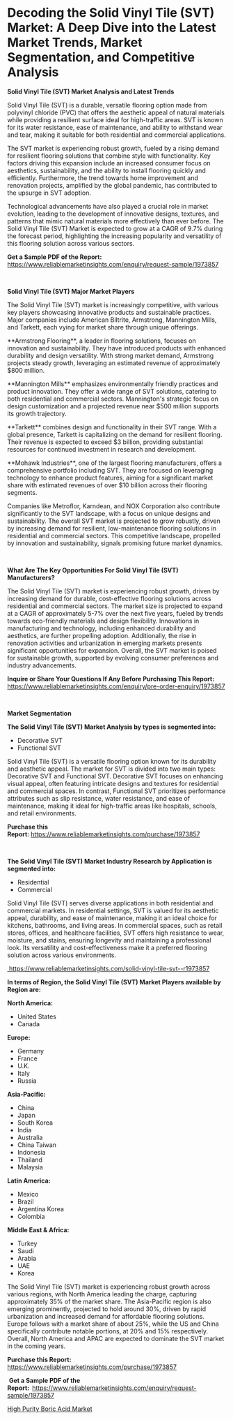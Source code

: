 <p><h1>Decoding the Solid Vinyl Tile (SVT) Market: A Deep Dive into the Latest Market Trends, Market Segmentation, and Competitive Analysis</h1></p><p><strong>Solid Vinyl Tile (SVT) Market Analysis and Latest Trends</strong></p>
<p><p>Solid Vinyl Tile (SVT) is a durable, versatile flooring option made from polyvinyl chloride (PVC) that offers the aesthetic appeal of natural materials while providing a resilient surface ideal for high-traffic areas. SVT is known for its water resistance, ease of maintenance, and ability to withstand wear and tear, making it suitable for both residential and commercial applications.</p><p>The SVT market is experiencing robust growth, fueled by a rising demand for resilient flooring solutions that combine style with functionality. Key factors driving this expansion include an increased consumer focus on aesthetics, sustainability, and the ability to install flooring quickly and efficiently. Furthermore, the trend towards home improvement and renovation projects, amplified by the global pandemic, has contributed to the upsurge in SVT adoption.</p><p>Technological advancements have also played a crucial role in market evolution, leading to the development of innovative designs, textures, and patterns that mimic natural materials more effectively than ever before. The Solid Vinyl Tile (SVT) Market is expected to grow at a CAGR of 9.7% during the forecast period, highlighting the increasing popularity and versatility of this flooring solution across various sectors.</p></p>
<p><strong>Get a Sample PDF of the Report:&nbsp;</strong> <a href="https://www.reliablemarketinsights.com/enquiry/request-sample/1973857?utm_campaign=2204&utm_medium=2&utm_source=Github&utm_content=ia&utm_term=03042025&utm_id=solid-vinyl-tile-svt">https://www.reliablemarketinsights.com/enquiry/request-sample/1973857</a></p>
<p>&nbsp;</p>
<p><strong>Solid Vinyl Tile (SVT) Major Market Players</strong></p>
<p><p>The Solid Vinyl Tile (SVT) market is increasingly competitive, with various key players showcasing innovative products and sustainable practices. Major companies include American Biltrite, Armstrong, Mannington Mills, and Tarkett, each vying for market share through unique offerings.</p><p>**Armstrong Flooring**, a leader in flooring solutions, focuses on innovation and sustainability. They have introduced products with enhanced durability and design versatility. With strong market demand, Armstrong projects steady growth, leveraging an estimated revenue of approximately $800 million.</p><p>**Mannington Mills** emphasizes environmentally friendly practices and product innovation. They offer a wide range of SVT solutions, catering to both residential and commercial sectors. Mannington's strategic focus on design customization and a projected revenue near $500 million supports its growth trajectory.</p><p>**Tarkett** combines design and functionality in their SVT range. With a global presence, Tarkett is capitalizing on the demand for resilient flooring. Their revenue is expected to exceed $3 billion, providing substantial resources for continued investment in research and development.</p><p>**Mohawk Industries**, one of the largest flooring manufacturers, offers a comprehensive portfolio including SVT. They are focused on leveraging technology to enhance product features, aiming for a significant market share with estimated revenues of over $10 billion across their flooring segments.</p><p>Companies like Metroflor, Karndean, and NOX Corporation also contribute significantly to the SVT landscape, with a focus on unique designs and sustainability. The overall SVT market is projected to grow robustly, driven by increasing demand for resilient, low-maintenance flooring solutions in residential and commercial sectors. This competitive landscape, propelled by innovation and sustainability, signals promising future market dynamics.</p></p>
<p>&nbsp;</p>
<p><strong>What Are The Key Opportunities For Solid Vinyl Tile (SVT) Manufacturers?</strong></p>
<p><p>The Solid Vinyl Tile (SVT) market is experiencing robust growth, driven by increasing demand for durable, cost-effective flooring solutions across residential and commercial sectors. The market size is projected to expand at a CAGR of approximately 5-7% over the next five years, fueled by trends towards eco-friendly materials and design flexibility. Innovations in manufacturing and technology, including enhanced durability and aesthetics, are further propelling adoption. Additionally, the rise in renovation activities and urbanization in emerging markets presents significant opportunities for expansion. Overall, the SVT market is poised for sustainable growth, supported by evolving consumer preferences and industry advancements.</p></p>
<p><strong>Inquire or Share Your Questions If Any Before Purchasing This Report:</strong> <a href="https://www.reliablemarketinsights.com/enquiry/pre-order-enquiry/1973857?utm_campaign=2204&utm_medium=2&utm_source=Github&utm_content=ia&utm_term=03042025&utm_id=solid-vinyl-tile-svt">https://www.reliablemarketinsights.com/enquiry/pre-order-enquiry/1973857</a></p>
<p>&nbsp;</p>
<p><strong>Market Segmentation</strong></p>
<p><strong>The Solid Vinyl Tile (SVT) Market Analysis by types is segmented into:</strong></p>
<p><ul><li>Decorative SVT</li><li>Functional SVT</li></ul></p>
<p><p>Solid Vinyl Tile (SVT) is a versatile flooring option known for its durability and aesthetic appeal. The market for SVT is divided into two main types: Decorative SVT and Functional SVT. Decorative SVT focuses on enhancing visual appeal, often featuring intricate designs and textures for residential and commercial spaces. In contrast, Functional SVT prioritizes performance attributes such as slip resistance, water resistance, and ease of maintenance, making it ideal for high-traffic areas like hospitals, schools, and retail environments.</p></p>
<p><strong>Purchase this Report:&nbsp;</strong><a href="https://www.reliablemarketinsights.com/purchase/1973857?utm_campaign=2204&utm_medium=2&utm_source=Github&utm_content=ia&utm_term=03042025&utm_id=solid-vinyl-tile-svt">https://www.reliablemarketinsights.com/purchase/1973857</a></p>
<p>&nbsp;</p>
<p><strong>The Solid Vinyl Tile (SVT) Market Industry Research by Application is segmented into:</strong></p>
<p><ul><li>Residential</li><li>Commercial</li></ul></p>
<p><p>Solid Vinyl Tile (SVT) serves diverse applications in both residential and commercial markets. In residential settings, SVT is valued for its aesthetic appeal, durability, and ease of maintenance, making it an ideal choice for kitchens, bathrooms, and living areas. In commercial spaces, such as retail stores, offices, and healthcare facilities, SVT offers high resistance to wear, moisture, and stains, ensuring longevity and maintaining a professional look. Its versatility and cost-effectiveness make it a preferred flooring solution across various environments.</p></p>
<p><a href="https://www.reliablemarketinsights.com/solid-vinyl-tile-svt--r1973857?utm_campaign=2204&utm_medium=2&utm_source=Github&utm_content=ia&utm_term=03042025&utm_id=solid-vinyl-tile-svt">&nbsp;https://www.reliablemarketinsights.com/solid-vinyl-tile-svt--r1973857</a></p>
<p><strong>In terms of Region, the Solid Vinyl Tile (SVT) Market Players available by Region are:</strong></p>
<p>
    <p> <strong> North America: </strong>
        <ul>
            <li>United States</li>
            <li>Canada</li>
        </ul>
        </p> 
    <p> <strong> Europe: </strong>
        <ul>
            <li>Germany</li>
            <li>France</li>
            <li>U.K.</li>
            <li>Italy</li>
            <li>Russia</li>
        </ul>
        </p> 
    <p> <strong> Asia-Pacific: </strong>
        <ul>
            <li>China</li>
            <li>Japan</li>
            <li>South Korea</li>
            <li>India</li>
            <li>Australia</li>
            <li>China Taiwan</li>
            <li>Indonesia</li>
            <li>Thailand</li>
            <li>Malaysia</li>
        </ul>
        </p> 
    <p> <strong> Latin America: </strong>
        <ul>
            <li>Mexico</li>
            <li>Brazil</li>
            <li>Argentina Korea</li>
            <li>Colombia</li>
        </ul>
        </p> 
    <p> <strong> Middle East & Africa: </strong>
        <ul>
            <li>Turkey</li>
            <li>Saudi</li>
            <li>Arabia</li>
            <li>UAE</li>
            <li>Korea</li>
        </ul>
    </p>
    </p>
<p><p>The Solid Vinyl Tile (SVT) market is experiencing robust growth across various regions, with North America leading the charge, capturing approximately 35% of the market share. The Asia-Pacific region is also emerging prominently, projected to hold around 30%, driven by rapid urbanization and increased demand for affordable flooring solutions. Europe follows with a market share of about 25%, while the US and China specifically contribute notable portions, at 20% and 15% respectively. Overall, North America and APAC are expected to dominate the SVT market in the coming years.</p></p>
<p><strong>Purchase this Report: </strong><a href="https://www.reliablemarketinsights.com/purchase/1973857?utm_campaign=2204&utm_medium=2&utm_source=Github&utm_content=ia&utm_term=03042025&utm_id=solid-vinyl-tile-svt">https://www.reliablemarketinsights.com/purchase/1973857</a></p>
<p>&nbsp;<strong>Get a Sample PDF of the Report:&nbsp;&nbsp;</strong><a href="https://www.reliablemarketinsights.com/enquiry/request-sample/1973857?utm_campaign=2204&utm_medium=2&utm_source=Github&utm_content=ia&utm_term=03042025&utm_id=solid-vinyl-tile-svt">https://www.reliablemarketinsights.com/enquiry/request-sample/1973857</a></p>
<p><strong></strong></p>
<p><p><a href="https://github.com/izetajhazuga/Market-Research-Report-List-1/blob/main/high-purity-boric-acid-market.md?utm_campaign=2204&utm_medium=2&utm_source=Github&utm_content=ia&utm_term=03042025&utm_id=solid-vinyl-tile-svt">High Purity Boric Acid Market</a></p></p>